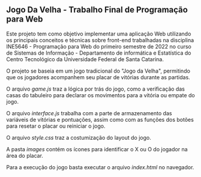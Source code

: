 ## Jogo Da Velha - Trabalho Final de Programação para Web

Este projeto tem como objetivo implementar uma aplicação Web utilizando os
principais conceitos e técnicas sobre front-end trabalhadas na disciplina INE5646 - Programação para Web do primeiro semestre de 2022 no curso de Sistemas de Informação - Departamento de informática e Estatística do Centro Tecnológico da Universidade Federal de Santa Catarina. 

O projeto se baseia em um jogo tradicional do "Jogo da Velha", permitindo que os jogadores acompanhem seu placar de vitórias durante as partidas.

O arquivo _game.js_ traz a lógica por trás do jogo, como a verificação das casas do tabuleiro para declarar os movimentos para a vitória ou empate do jogo.

O arquivo _interface.js_ trabalha com a parte de armazenamento das variáveis de vitórias e pontuações, assim como com as funções dos botões para resetar o placar ou reiniciar o jogo. 

O arquivo _style.css_ traz a costumização do layout do jogo.

A pasta _images_ contém os ícones para identificar o X ou O do jogador na área do placar. 

Para a execução do jogo basta executar o arquivo _index.html_ no navegador. 


